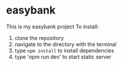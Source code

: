 # easybank

This is my easybank project
To install: 
1. clone the repository
2. navigate to the directory with the terminal
3. type `npm install` to install dependencies
4. type 'npm run dev' to start static server
